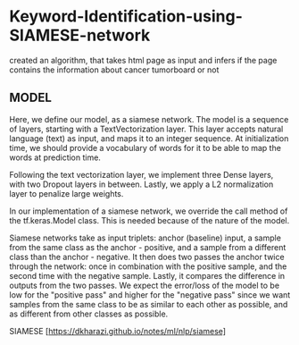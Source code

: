# Keyword-Identification-using-SIAMESE-network
created an algorithm, that takes html page as input and infers if the page contains the information about cancer tumorboard or not

## MODEL
Here, we define our model, as a siamese network. The model is a sequence of layers, starting with a TextVectorization layer. This layer accepts natural language (text) as input, and maps it to an integer sequence. At initialization time, we should provide a vocabulary of words for it to be able to map the words at prediction time.

Following the text vectorization layer, we implement three Dense layers, with two Dropout layers in between. Lastly, we apply a L2 normalization layer to penalize large weights.

In our implementation of a siamese network, we override the call method of the tf.keras.Model class. This is needed because of the nature of the model.

Siamese networks take as input triplets: anchor (baseline) input, a sample from the same class as the anchor - positive, and a sample from a different class than the anchor - negative. It then does two passes the anchor twice through the network: once in combination with the positive sample, and the second time with the negative sample. Lastly, it compares the difference in outputs from the two passes. We expect the error/loss of the model to be low for the "positive pass" and higher for the "negative pass" since we want samples from the same class to be as similar to each other as possible, and as different from other classes as possible.

SIAMESE [https://dkharazi.github.io/notes/ml/nlp/siamese]
